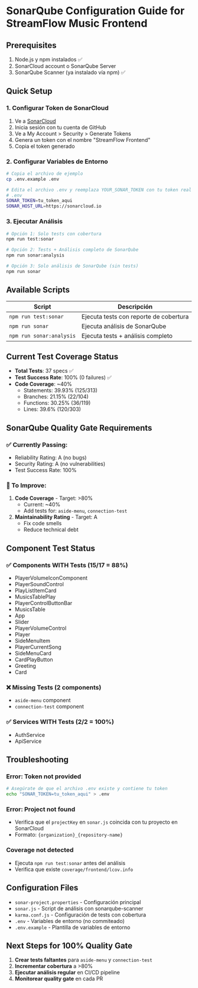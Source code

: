 # SonarQube Configuration Guide for StreamFlow Music Frontend

## Prerequisites

1. Node.js y npm instalados ✅
2. SonarCloud account o SonarQube Server
3. SonarQube Scanner (ya instalado vía npm) ✅

## Quick Setup

### 1. Configurar Token de SonarCloud

1. Ve a [SonarCloud](https://sonarcloud.io)
2. Inicia sesión con tu cuenta de GitHub
3. Ve a My Account > Security > Generate Tokens
4. Genera un token con el nombre "StreamFlow Frontend"
5. Copia el token generado

### 2. Configurar Variables de Entorno

```bash
# Copia el archivo de ejemplo
cp .env.example .env

# Edita el archivo .env y reemplaza YOUR_SONAR_TOKEN con tu token real
# .env
SONAR_TOKEN=tu_token_aqui
SONAR_HOST_URL=https://sonarcloud.io
```

### 3. Ejecutar Análisis

```bash
# Opción 1: Solo tests con cobertura
npm run test:sonar

# Opción 2: Tests + Análisis completo de SonarQube
npm run sonar:analysis

# Opción 3: Solo análisis de SonarQube (sin tests)
npm run sonar
```

## Available Scripts

| Script                   | Descripción                            |
| ------------------------ | -------------------------------------- |
| `npm run test:sonar`     | Ejecuta tests con reporte de cobertura |
| `npm run sonar`          | Ejecuta análisis de SonarQube          |
| `npm run sonar:analysis` | Ejecuta tests + análisis completo      |

## Current Test Coverage Status

- **Total Tests**: 37 specs ✅
- **Test Success Rate**: 100% (0 failures) ✅
- **Code Coverage**: ~40%
  - Statements: 39.93% (125/313)
  - Branches: 21.15% (22/104)
  - Functions: 30.25% (36/119)
  - Lines: 39.6% (120/303)

## SonarQube Quality Gate Requirements

### ✅ Currently Passing:

- Reliability Rating: A (no bugs)
- Security Rating: A (no vulnerabilities)
- Test Success Rate: 100%

### 🎯 To Improve:

1. **Code Coverage** - Target: >80%
   - Current: ~40%
   - Add tests for: `aside-menu`, `connection-test`
2. **Maintainability Rating** - Target: A
   - Fix code smells
   - Reduce technical debt

## Component Test Status

### ✅ Components WITH Tests (15/17 = 88%)

- PlayerVolumeIconComponent
- PlayerSoundControl
- PlayListItemCard
- MusicsTablePlay
- PlayerControlButtonBar
- MusicsTable
- App
- Slider
- PlayerVolumeControl
- Player
- SideMenuItem
- PlayerCurrentSong
- SideMenuCard
- CardPlayButton
- Greeting
- Card

### ❌ Missing Tests (2 components)

- `aside-menu` component
- `connection-test` component

### ✅ Services WITH Tests (2/2 = 100%)

- AuthService
- ApiService

## Troubleshooting

### Error: Token not provided

```bash
# Asegúrate de que el archivo .env existe y contiene tu token
echo "SONAR_TOKEN=tu_token_aqui" > .env
```

### Error: Project not found

- Verifica que el `projectKey` en `sonar.js` coincida con tu proyecto en SonarCloud
- Formato: `{organization}_{repository-name}`

### Coverage not detected

- Ejecuta `npm run test:sonar` antes del análisis
- Verifica que existe `coverage/frontend/lcov.info`

## Configuration Files

- `sonar-project.properties` - Configuración principal
- `sonar.js` - Script de análisis con sonarqube-scanner
- `karma.conf.js` - Configuración de tests con cobertura
- `.env` - Variables de entorno (no commiteado)
- `.env.example` - Plantilla de variables de entorno

## Next Steps for 100% Quality Gate

1. **Crear tests faltantes** para `aside-menu` y `connection-test`
2. **Incrementar cobertura** a >80%
3. **Ejecutar análisis regular** en CI/CD pipeline
4. **Monitorear quality gate** en cada PR
